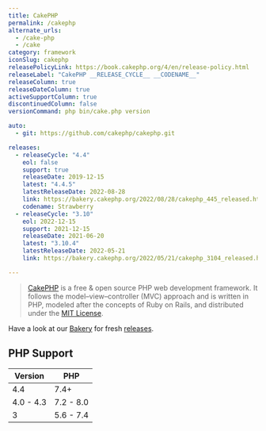 ```yaml
---
title: CakePHP
permalink: /cakephp
alternate_urls:
  - /cake-php
  - /cake
category: framework
iconSlug: cakephp
releasePolicyLink: https://book.cakephp.org/4/en/release-policy.html
releaseLabel: "CakePHP __RELEASE_CYCLE__ __CODENAME__"
releaseColumn: true
releaseDateColumn: true
activeSupportColumn: true
discontinuedColumn: false
versionCommand: php bin/cake.php version

auto:
  - git: https://github.com/cakephp/cakephp.git

releases:
  - releaseCycle: "4.4"
    eol: false
    support: true
    releaseDate: 2019-12-15
    latest: "4.4.5"
    latestReleaseDate: 2022-08-28
    link: https://bakery.cakephp.org/2022/08/28/cakephp_445_released.html
    codename: Strawberry
  - releaseCycle: "3.10"
    eol: 2022-12-15
    support: 2021-12-15
    releaseDate: 2021-06-20
    latest: "3.10.4"
    latestReleaseDate: 2022-05-21
    link: https://bakery.cakephp.org/2022/05/21/cakephp_3104_released.html

---
```


> [CakePHP](https://cakephp.org/) is a free & open source PHP web development framework.  It follows the model–view–controller (MVC) approach and is written in PHP, modeled after the concepts of Ruby on Rails, and distributed under the [MIT License](https://en.wikipedia.org/wiki/MIT_License).

Have a look at our [Bakery](https://bakery.cakephp.org/) for fresh [releases](https://bakery.cakephp.org/categories/release.html).
  
## PHP Support

Version    | PHP
-----------|-----------
4.4        | 7.4+
4.0 - 4.3  | 7.2 - 8.0
3          | 5.6 - 7.4
 
  
